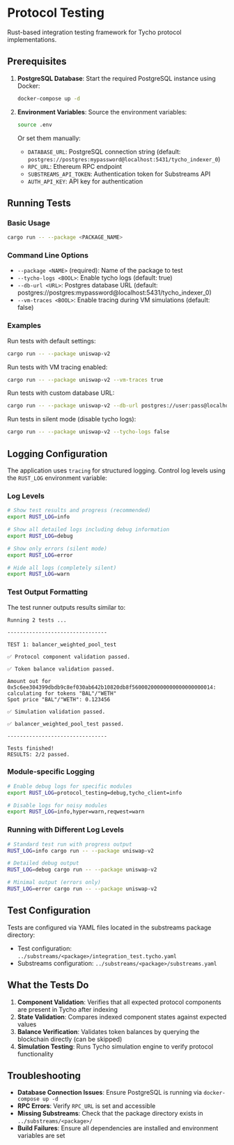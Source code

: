 # Protocol Testing

Rust-based integration testing framework for Tycho protocol implementations.

## Prerequisites

1. **PostgreSQL Database**: Start the required PostgreSQL instance using Docker:
   ```bash
   docker-compose up -d
   ```

2. **Environment Variables**: Source the environment variables:
   ```bash
   source .env
   ```
   Or set them manually:
   - `DATABASE_URL`: PostgreSQL connection string (default: `postgres://postgres:mypassword@localhost:5431/tycho_indexer_0`)
   - `RPC_URL`: Ethereum RPC endpoint
   - `SUBSTREAMS_API_TOKEN`: Authentication token for Substreams API
   - `AUTH_API_KEY`: API key for authentication

## Running Tests

### Basic Usage
```bash
cargo run -- --package <PACKAGE_NAME>
```

### Command Line Options

- `--package <NAME>` (required): Name of the package to test
- `--tycho-logs <BOOL>`: Enable tycho logs (default: true)
- `--db-url <URL>`: Postgres database URL (default: postgres://postgres:mypassword@localhost:5431/tycho_indexer_0)
- `--vm-traces <BOOL>`: Enable tracing during VM simulations (default: false)

### Examples

Run tests with default settings:
```bash
cargo run -- --package uniswap-v2
```

Run tests with VM tracing enabled:
```bash
cargo run -- --package uniswap-v2 --vm-traces true
```

Run tests with custom database URL:
```bash
cargo run -- --package uniswap-v2 --db-url postgres://user:pass@localhost:5432/custom_db
```

Run tests in silent mode (disable tycho logs):
```bash
cargo run -- --package uniswap-v2 --tycho-logs false
```

## Logging Configuration

The application uses `tracing` for structured logging. Control log levels using the `RUST_LOG` environment variable:

### Log Levels
```bash
# Show test results and progress (recommended)
export RUST_LOG=info

# Show all detailed logs including debug information
export RUST_LOG=debug

# Show only errors (silent mode)
export RUST_LOG=error

# Hide all logs (completely silent)
export RUST_LOG=warn
```

### Test Output Formatting

The test runner outputs results similar to:

```
Running 2 tests ...

--------------------------------

TEST 1: balancer_weighted_pool_test

✅ Protocol component validation passed.

✅ Token balance validation passed.

Amount out for 0x5c6ee304399dbdb9c8ef030ab642b10820db8f56000200000000000000000014: calculating for tokens "BAL"/"WETH"
Spot price "BAL"/"WETH": 0.123456

✅ Simulation validation passed.

✅ balancer_weighted_pool_test passed.

--------------------------------

Tests finished! 
RESULTS: 2/2 passed.
```

### Module-specific Logging
```bash
# Enable debug logs for specific modules
export RUST_LOG=protocol_testing=debug,tycho_client=info

# Disable logs for noisy modules
export RUST_LOG=info,hyper=warn,reqwest=warn
```

### Running with Different Log Levels
```bash
# Standard test run with progress output
RUST_LOG=info cargo run -- --package uniswap-v2

# Detailed debug output
RUST_LOG=debug cargo run -- --package uniswap-v2

# Minimal output (errors only)
RUST_LOG=error cargo run -- --package uniswap-v2
```

## Test Configuration

Tests are configured via YAML files located in the substreams package directory:
- Test configuration: `../substreams/<package>/integration_test.tycho.yaml`
- Substreams configuration: `../substreams/<package>/substreams.yaml`

## What the Tests Do

1. **Component Validation**: Verifies that all expected protocol components are present in Tycho after indexing
2. **State Validation**: Compares indexed component states against expected values
3. **Balance Verification**: Validates token balances by querying the blockchain directly (can be skipped)
4. **Simulation Testing**: Runs Tycho simulation engine to verify protocol functionality

## Troubleshooting

- **Database Connection Issues**: Ensure PostgreSQL is running via `docker-compose up -d`
- **RPC Errors**: Verify `RPC_URL` is set and accessible
- **Missing Substreams**: Check that the package directory exists in `../substreams/<package>/`
- **Build Failures**: Ensure all dependencies are installed and environment variables are set